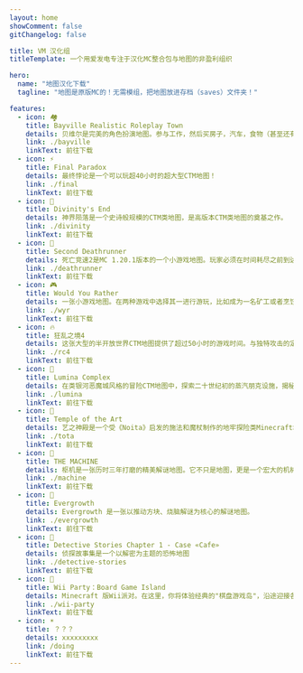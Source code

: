```yaml
---
layout: home
showComment: false
gitChangelog: false

title: VM 汉化组
titleTemplate: 一个用爱发电专注于汉化MC整合包与地图的非盈利组织

hero:
  name: "地图汉化下载"
  tagline: "地图是原版MC的！无需模组，把地图放进存档（saves）文件夹！"

features:
  - icon: 🏘️
    title: Bayville Realistic Roleplay Town
    details: 贝维尔是完美的角色扮演地图。参与工作，然后买房子，汽车，食物（甚至还有一些定制食品）等等。还包含120多座独特的建筑和5个城镇/村庄。
    link: ./bayville
    linkText: 前往下载
  - icon: ⚡
    title: Final Paradox
    details: 最终悖论是一个可以玩超40小时的超大型CTM地图！
    link: ./final
    linkText: 前往下载
  - icon: 🌠
    title: Divinity's End
    details: 神界陨落是一个史诗般规模的CTM类地图，是高版本CTM类地图的奠基之作。
    link: ./divinity
    linkText: 前往下载
  - icon: 📍
    title: Second Deathrunner
    details: 死亡竞速2是MC 1.20.1版本的一个小游戏地图。玩家必须在时间耗尽之前到达赛道的尽头！
    link: ./deathrunner
    linkText: 前往下载
  - icon: 🎮︎
    title: Would You Rather
    details: 一张小游戏地图。在两种游戏中选择其一进行游玩，比如成为一名矿工或者烹饪蘑菇汤。在规定的时间内完成挑战，可以获得分数。比赛结束时得分最多者将成为冠军！
    link: ./wyr
    linkText: 前往下载
  - icon: 🔥
    title: 狂乱之境4
    details: 这张大型的半开放世界CTM地图提供了超过50小时的游戏时间。与独特攻击的定制怪物搏斗，打造强大的物品，并深入至暗深渊以获取16颗水晶。
    link: ./rc4
    linkText: 前往下载
  - icon: 🎃
    title: Lumina Complex
    details: 在类银河恶魔城风格的冒险CTM地图中，探索二十世纪初的蒸汽朋克设施，揭秘流明综合体没落的原因。
    link: ./lumina
    linkText: 前往下载
  - icon: 🔮
    title: Temple of the Art
    details: 艺之神殿是一个受《Noita》启发的施法和魔杖制作的地牢探险类Minecraft地图。
    link: ./tota
    linkText: 前往下载
  - icon: 🔑
    title: THE MACHINE
    details: 枢机是一张历时三年打磨的精美解谜地图。它不只是地图，更是一个宏大的机械谜题世界，一段跌宕起伏的末世寓言。
    link: ./machine
    linkText: 前往下载
  - icon: 🔐
    title: Evergrowth
    details: Evergrowth 是一张以推动方块、烧脑解谜为核心的解谜地图。
    link: ./evergrowth
    linkText: 前往下载
  - icon: 👀
    title: Detective Stories Chapter 1 - Case «Cafe»
    details: 侦探故事集是一个以解密为主题的恐怖地图
    link: ./detective-stories
    linkText: 前往下载
  - icon: 🎉
    title: Wii Party：Board Game Island
    details: Minecraft 版Wii派对。在这里，你将体验经典的"棋盘游戏岛"，沿途迎接各种挑战与惊喜。首个通过终极挑战的玩家将成为赢家！
    link: ./wii-party
    linkText: 前往下载
  - icon: ☀️
    title: ？？？
    details: xxxxxxxxx
    link: /doing
    linkText: 前往下载
---
```

